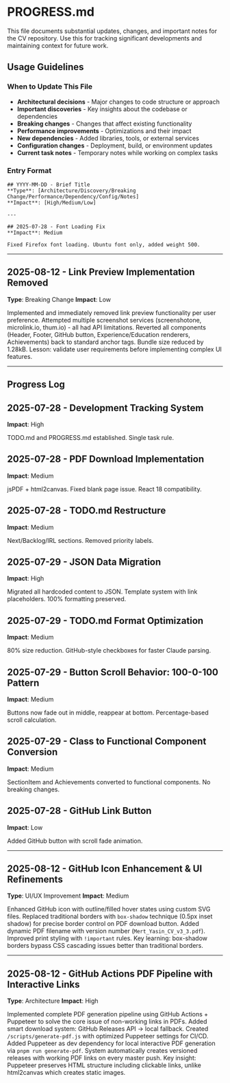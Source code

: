 # PROGRESS.md

This file documents substantial updates, changes, and important notes for the CV repository. Use this for tracking significant developments and maintaining context for future work.

## Usage Guidelines

### When to Update This File
- **Architectural decisions** - Major changes to code structure or approach
- **Important discoveries** - Key insights about the codebase or dependencies
- **Breaking changes** - Changes that affect existing functionality
- **Performance improvements** - Optimizations and their impact
- **New dependencies** - Added libraries, tools, or external services
- **Configuration changes** - Deployment, build, or environment updates
- **Current task notes** - Temporary notes while working on complex tasks

### Entry Format
```
## YYYY-MM-DD - Brief Title
**Type**: [Architecture/Discovery/Breaking Change/Performance/Dependency/Config/Notes]
**Impact**: [High/Medium/Low]

---

## 2025-07-28 - Font Loading Fix
**Impact**: Medium

Fixed Firefox font loading. Ubuntu font only, added weight 500.
```

---

## 2025-08-12 - Link Preview Implementation Removed
**Type**: Breaking Change
**Impact**: Low

Implemented and immediately removed link preview functionality per user preference. Attempted multiple screenshot services (screenshotone, microlink.io, thum.io) - all had API limitations. Reverted all components (Header, Footer, GitHub button, Experience/Education renderers, Achievements) back to standard anchor tags. Bundle size reduced by 1.28kB. Lesson: validate user requirements before implementing complex UI features.

---

## Progress Log

## 2025-07-28 - Development Tracking System
**Impact**: High

TODO.md and PROGRESS.md established. Single task rule.

## 2025-07-28 - PDF Download Implementation
**Impact**: Medium

jsPDF + html2canvas. Fixed blank page issue. React 18 compatibility.

## 2025-07-28 - TODO.md Restructure
**Impact**: Medium

Next/Backlog/IRL sections. Removed priority labels.

## 2025-07-29 - JSON Data Migration
**Impact**: High

Migrated all hardcoded content to JSON. Template system with link placeholders. 100% formatting preserved.

## 2025-07-29 - TODO.md Format Optimization
**Impact**: Medium

80% size reduction. GitHub-style checkboxes for faster Claude parsing.

## 2025-07-29 - Button Scroll Behavior: 100-0-100 Pattern
**Impact**: Medium

Buttons now fade out in middle, reappear at bottom. Percentage-based scroll calculation.

## 2025-07-29 - Class to Functional Component Conversion  
**Impact**: Medium

SectionItem and Achievements converted to functional components. No breaking changes.

## 2025-07-28 - GitHub Link Button
**Impact**: Low

Added GitHub button with scroll fade animation.

---

## 2025-08-12 - GitHub Icon Enhancement & UI Refinements
**Type**: UI/UX Improvement
**Impact**: Medium

Enhanced GitHub icon with outline/filled hover states using custom SVG files. Replaced traditional borders with `box-shadow` technique (0.5px inset shadow) for precise border control on PDF download button. Added dynamic PDF filename with version number (`Mert_Yasin_CV_v3_3.pdf`). Improved print styling with `!important` rules. Key learning: box-shadow borders bypass CSS cascading issues better than traditional borders.

---

## 2025-08-12 - GitHub Actions PDF Pipeline with Interactive Links
**Type**: Architecture
**Impact**: High

Implemented complete PDF generation pipeline using GitHub Actions + Puppeteer to solve the core issue of non-working links in PDFs. Added smart download system: GitHub Releases API → local fallback. Created `/scripts/generate-pdf.js` with optimized Puppeteer settings for CI/CD. Added Puppeteer as dev dependency for local interactive PDF generation via `pnpm run generate-pdf`. System automatically creates versioned releases with working PDF links on every master push. Key insight: Puppeteer preserves HTML structure including clickable links, unlike html2canvas which creates static images.

